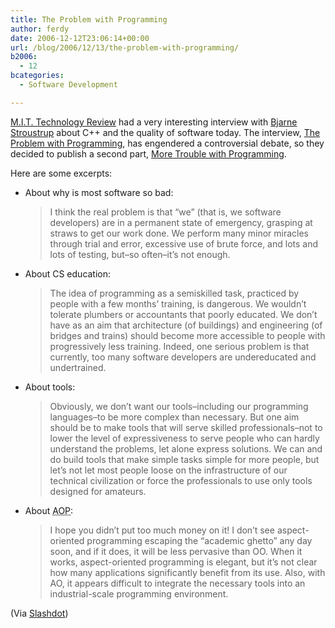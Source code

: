 ```yaml
---
title: The Problem with Programming
author: ferdy
date: 2006-12-12T23:06:14+00:00
url: /blog/2006/12/13/the-problem-with-programming/
b2006:
  - 12
bcategories:
  - Software Development

---
```

[M.I.T. Technology Review][1] had a very interesting interview with [Bjarne Stroustrup][2] about C++ and the quality of software today. The interview, [The Problem with Programming][3], has engendered a controversial debate, so they decided to publish a second part, [More Trouble with Programming][4].

Here are some excerpts: 

  * About why is most software so bad:
  
    > I think the real problem is that &#8220;we&#8221; (that is, we software developers) are in a permanent state of emergency, grasping at straws to get our work done. We perform many minor miracles through trial and error, excessive use of brute force, and lots and lots of testing, but&#8211;so often&#8211;it&#8217;s not enough.

  * About CS education:
  
    > The idea of programming as a semiskilled task, practiced by people with a few months&#8217; training, is dangerous. We wouldn&#8217;t tolerate plumbers or accountants that poorly educated. We don&#8217;t have as an aim that architecture (of buildings) and engineering (of bridges and trains) should become more accessible to people with progressively less training. Indeed, one serious problem is that currently, too many software developers are undereducated and undertrained.

  * About tools:
  
    > Obviously, we don&#8217;t want our tools&#8211;including our programming languages&#8211;to be more complex than necessary. But one aim should be to make tools that will serve skilled professionals&#8211;not to lower the level of expressiveness to serve people who can hardly understand the problems, let alone express solutions. We can and do build tools that make simple tasks simple for more people, but let&#8217;s not let most people loose on the infrastructure of our technical civilization or force the professionals to use only tools designed for amateurs.

  * About <acronym title="Aspect Oriented Programming">AOP</acronym>:
  
    > I hope you didn&#8217;t put too much money on it! I don&#8217;t see aspect-oriented programming escaping the &#8220;academic ghetto&#8221; any day soon, and if it does, it will be less pervasive than OO. When it works, aspect-oriented programming is elegant, but it&#8217;s not clear how many applications significantly benefit from its use. Also, with AO, it appears difficult to integrate the necessary tools into an industrial-scale programming environment.

(Via [Slashdot][5])

 [1]: http://www.technologyreview.com/
 [2]: http://en.wikipedia.org/wiki/Bjarne_Stroustrup
 [3]: http://www.technologyreview.com/InfoTech/17831/
 [4]: http://www.technologyreview.com/InfoTech/17868/
 [5]: http://it.slashdot.org/article.pl?sid=06/12/05/0045234